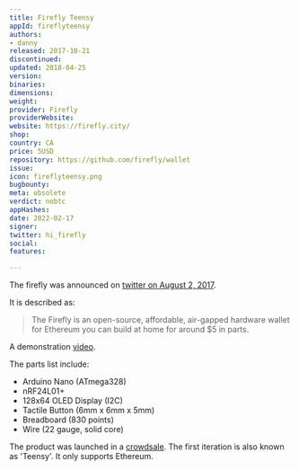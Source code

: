 ```yaml
---
title: Firefly Teensy
appId: fireflyteensy
authors:
- danny
released: 2017-10-21
discontinued: 
updated: 2018-04-25
version: 
binaries: 
dimensions: 
weight: 
provider: Firefly
providerWebsite: 
website: https://firefly.city/
shop: 
country: CA
price: 5USD
repository: https://github.com/firefly/wallet
issue: 
icon: fireflyteensy.png
bugbounty: 
meta: obsolete
verdict: nobtc
appHashes: 
date: 2022-02-17
signer: 
twitter: hi_firefly
social: 
features: 

---
```


The firefly was announced on [twitter on August 2, 2017](https://twitter.com/hi_firefly/status/892753742797443074).

It is described as:

> The Firefly is an open-source, affordable, air-gapped hardware wallet for Ethereum you can build at home for around $5 in parts.

A demonstration [video](https://www.youtube.com/watch?v=RcdgGPVPT-Y).

The parts list include:

- Arduino Nano (ATmega328)	
- nRF24L01+	
- 128x64 OLED Display (I2C)	
- Tactile Button (6mm x 6mm x 5mm)	
- Breadboard (830 points)	
- Wire (22 gauge, solid core)

The product was launched in a [crowdsale](https://ethers.io/#!/app-link/contribute.firefly.city). The first iteration is also known as 'Teensy'. It only supports Ethereum.
